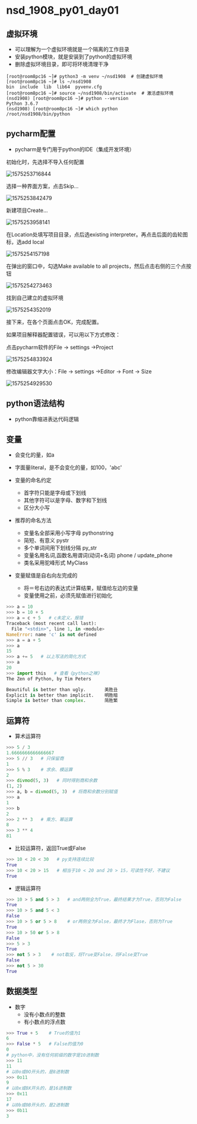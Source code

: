 # nsd_1908_py01_day01

## 虚拟环境

- 可以理解为一个虚拟环境就是一个隔离的工作目录
- 安装python模块，就是安装到了python的虚拟环境
- 删除虚拟环境目录，即可将环境清理干净

```shell
[root@room8pc16 ~]# python3 -m venv ~/nsd1908  # 创建虚拟环境
[root@room8pc16 ~]# ls ~/nsd1908
bin  include  lib  lib64  pyvenv.cfg
[root@room8pc16 ~]# source ~/nsd1908/bin/activate  # 激活虚拟环境
(nsd1908) [root@room8pc16 ~]# python --version
Python 3.6.7
(nsd1908) [root@room8pc16 ~]# which python
/root/nsd1908/bin/python

```

## pycharm配置

- pycharm是专门用于python的IDE（集成开发环境）

初始化时，先选择不导入任何配置

![1575253716844](/root/.config/Typora/typora-user-images/1575253716844.png)

选择一种界面方案，点击Skip...

![1575253842479](/root/.config/Typora/typora-user-images/1575253842479.png)

新建项目Create...

![1575253958141](/root/.config/Typora/typora-user-images/1575253958141.png)

在Location处填写项目目录，点后选existing interpreter。再点击后面的齿轮图标，选add local

![1575254157198](/root/.config/Typora/typora-user-images/1575254157198.png)

在弹出的窗口中，勾选Make available to all projects，然后点击右侧的三个点按钮

![1575254273463](/root/.config/Typora/typora-user-images/1575254273463.png)

找到自己建立的虚拟环境

![1575254352019](/root/.config/Typora/typora-user-images/1575254352019.png)

接下来，在各个页面点击OK，完成配置。

如果项目解释器配置错误，可以用以下方式修改：

点击pycharm软件的File -> settings ->Project

![1575254833924](/root/.config/Typora/typora-user-images/1575254833924.png)

修改编辑器文字大小：File -> settings ->Editor -> Font -> Size

![1575254929530](/root/.config/Typora/typora-user-images/1575254929530.png)

## python语法结构

- python靠缩进表达代码逻辑

## 变量

- 会变化的量，如a
- 字面量literal，是不会变化的量，如100，'abc'
- 变量的命名约定
  - 首字符只能是字母或下划线
  - 其他字符可以是字母、数字和下划线
  - 区分大小写

- 推荐的命名方法
  - 变量名全部采用小写字母  pythonstring
  - 简短、有意义                     pystr
  - 多个单词间用下划线分隔  py_str
  - 变量名用名词,函数名用谓词(动词+名词)   phone / update_phone
  - 类名采用驼峰形式              MyClass
- 变量赋值是自右向左完成的
  - 将＝号右边的表达式计算结果，赋值给左边的变量
  - 变量使用之前，必须先赋值进行初始化

```python
>>> a = 10
>>> b = 10 + 5
>>> a = c + 5   # c未定义，报错
Traceback (most recent call last):
  File "<stdin>", line 1, in <module>
NameError: name 'c' is not defined
>>> a = a + 5   
>>> a
15
>>> a += 5   # 以上写法的简化方式
>>> a
20
>>> import this   # 查看《python之禅》
The Zen of Python, by Tim Peters

Beautiful is better than ugly.       美胜丑
Explicit is better than implicit.    明胜暗
Simple is better than complex.       简胜繁
```

## 运算符

- 算术运算符

```python
>>> 5 / 3
1.6666666666666667
>>> 5 // 3   # 只保留商
1
>>> 5 % 3    # 求余、模运算
2
>>> divmod(5, 3)   # 同时得到商和余数
(1, 2)
>>> a, b = divmod(5, 3)  # 将商和余数分别赋值
>>> a
1
>>> b
2
>>> 2 ** 3   # 乘方、幂运算
8
>>> 3 ** 4
81
```

- 比较运算符，返回True或False

```python
>>> 10 < 20 < 30   # py支持连续比较
True
>>> 10 < 20 > 15   # 相当于10 < 20 and 20 > 15，可读性不好，不建议
True
```

- 逻辑运算符

```python
>>> 10 > 5 and 5 > 3   # and两侧全为True，最终结果才为True，否则为False
True
>>> 10 > 5 and 5 < 3
False
>>> 10 > 5 or 5 > 8    # or两侧全为False，最终才为Flase，否则为True
True
>>> 10 > 50 or 5 > 8
False
>>> 5 > 3
True
>>> not 5 > 3    # not取反，将True变False，将False变True
False
>>> not 5 > 30
True
```

## 数据类型

- 数字
  - 没有小数点的整数
  - 有小数点的浮点数

```python
>>> True + 5    # True的值为1
6
>>> False * 5   # False的值为0
0
# python中，没有任何前缀的数字是10进制数
>>> 11
11
# 以0o或0O开头的，是8进制数
>>> 0o11
9
# 以0x或0X开头的，是16进制数
>>> 0x11
17
# 以0b或0B开头的，是2进制数
>>> 0b11
3

```











